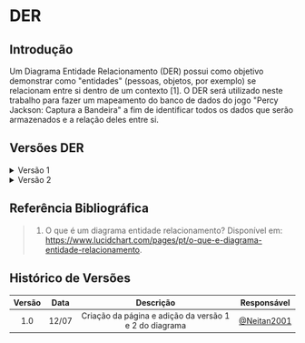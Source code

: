 # DER

## Introdução

Um Diagrama Entidade Relacionamento  (DER) possui como objetivo demonstrar como "entidades" (pessoas, objetos, por exemplo) se relacionam entre si dentro de um contexto [1]. O DER será utilizado neste trabalho para fazer um mapeamento do banco de dados do jogo "Percy Jackson: Captura a Bandeira" a fim de identificar todos os dados que serão armazenados e a relação deles entre si.

## Versões DER

<details><summary>Versão 1</summary>

<img display:block; margin-right: auto; margin-left:auto" src="../../assets/der/der1.jpg"/>

<p style="text-align:center; font-size:15px">Versão 1 do Diagrama Entidade Relacionamento. Autores: Natan, Clara, Charles e Paulo. Ferramenta: Miro</p>

</details>

<details><summary>Versão 2</summary>

<img display:block; margin-right: auto; margin-left:auto" src="../../assets/der/der2.jpg"/>

<p style="text-align:center; font-size:15px">Versão 2 do Diagrama Entidade Relacionamento. Autor: Natan. Ferramenta: Miro</p>

</details>

## Referência Bibliográfica

> 1. O que é um diagrama entidade relacionamento? Disponível em: <https://www.lucidchart.com/pages/pt/o-que-e-diagrama-entidade-relacionamento>.

## Histórico de Versões

|  Versão  | Data | Descrição | Responsável |
| :---: | :---: | :---: | :---: | 
| 1.0 | 12/07 | Criação da página e adição da versão 1 e 2 do diagrama | [@Neitan2001](https://github.com/Neitan2001) |
